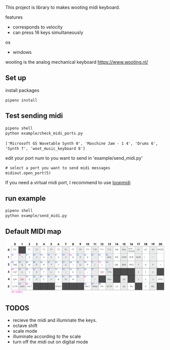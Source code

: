 This project is library to makes wooting midi keyboard.


features
- corresponds to velocity
- can press 16 keys simultaneously

os
- windows

wooting is the analog mechanical keyboard
https://www.wooting.nl/


## Set up

install packages
```
pipenv install
```

## Test sending midi

```
pipenv shell
python example/check_midi_ports.py

['Microsoft GS Wavetable Synth 0', 'Maschine Jam - 1 4', 'Drums 6', 'Synth 7', 'woot_music_keyboard 8']
```

edit your port num to you want to send in 'example/send_midi.py'
```
# select a port you want to send midi messages
midiout.open_port(5)

```

If you need a virtual midi port, I recommend to use [loopmidi](https://www.tobias-erichsen.de/software/loopmidi.html)

## run example
```
pipenv shell
python example/send_midi.py
```

## Default MIDI map
![default_midi_maps](resources/default_midi_maps.png)


## TODOS
- recieve the midi and illuminate the keys.
- octave shift
- scale mode
- illuminate according to the scale
- turn off the midi out on digital mode
